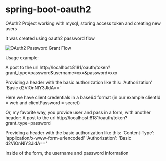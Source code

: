 # spring-boot-oauth2
OAuth2 Project working with mysql, storing access token and creating new users

It was created using oauth2 password flow

![OAuth2 Password Grant Flow](https://docs.apigee.com/api-platform/images/password-grant-flow-diagram.png) 

Usage example:

A post to the url http://localhost:8181/oauth/token?grant_type=password&username=xxx&password=xxx

Providing a header with the basic authorization like this:
'Authorization' 'Basic d2ViOnNlY3JldA=='

Here we have client credentials in a base64 format (in our example clientId = web and clientPassword = secret)

Or, my favorite way, you provide user and pass in a form, with another header:
A post to the url http://localhost:8181/oauth/token?grant_type=password

Providing a header with the basic authorization like this:
'Content-Type':  'application/x-www-form-urlencoded'
'Authorization': 'Basic d2ViOnNlY3JldA=='

Inside of the form, the username and password information
